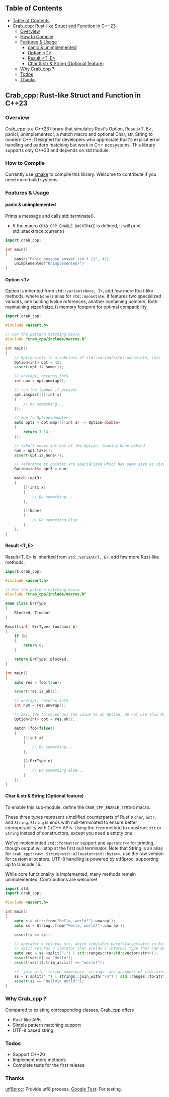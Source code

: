 ## Table of Contents
- [Table of Contents](#table-of-contents)
- [Crab\_cpp: Rust-like Struct and Function in C++23](#crab_cpp-rust-like-struct-and-function-in-c23)
  - [Overview](#overview)
  - [How to Compile](#how-to-compile)
  - [Features \& Usage](#features--usage)
    - [panic \& unimplemented](#panic--unimplemented)
    - [Option \<T\>](#option-t)
    - [Result \<T, E\>](#result-t-e)
    - [Char \& str \& String (Optional feature)](#char--str--string-optional-feature)
  - [Why Crab\_cpp ?](#why-crab_cpp-)
  - [Todos](#todos)
  - [Thanks](#thanks)

## Crab_cpp: Rust-like Struct and Function in C++23

### Overview
Crab_cpp is a C++23 library that simulates Rust's Option<T>, Result<T, E>, panic!, unimplemented!, a match macro and optional Char, str, String to modern C++. Designed for developers who appreciate Rust's explicit error handling and pattern matching but work in C++ ecosystems. This library supports only C++23 and depends on std module.

### How to Compile
Currently use [xmake](https://github.com/xmake-io/xmake) to compile this library. Welcome to contribute if you need more build systems.

### Features & Usage

#### panic & unimplemented
Prints a message and calls std::terminate().
- If the macro `CRAB_CPP_ENABLE_BACKTRACE` is defined, it will print std::stacktrace::current()

```c++
import crab_cpp;

int main()
{
    panic("Panic because answer isn't {}", 42);
    unimplemented("Unimplemented!")
}
```

#### Option &lt;T&gt;
Option<T> is inherited from `std::variant<None, T>`, add few more Rust-like methods, where `None` is alias for `std::monostate`.
It features two specialized variants, one holding lvalue references, another containing pointers. Both maintaining sizeof(size_t) memory footprint for optimal compatibility.

```c++
import crab_cpp;

#include <assert.h>

// For the pattern matching macro
#include "crab_cpp/include/macros.h"

int main()
{
    // Option<int> is a subclass of std::variant<std::monostate, int>
    Option<int> opt = 42;
    assert(opt.is_some());

    // unwrap() returns int&
    int num = opt.unwrap();

    // run the lambda if present
    opt.inspect([](int x)
    {
        // Do something...
    });

    // map to Option<double>
    auto opt2 = opt.map([](int a) -> Option<double>
    {
        return 3.14;
    });

    // take() moves int out of the Option, leaving None behind
    num = opt.take();
    assert(opt.is_none());

    // reference or pointer are specialized which has same size as size_t
    Option<int&> opt3 = num;

    match (opt3)
    {
        [](int& x)
        {
            // Do something...
        },

        [](None)
        {
            // Do something else...
        }
    };
}
```

#### Result &lt;T, E&gt;
Result<T, E> is inherited from `std::variant<T, E>`, add few more Rust-like methods.

```c++
import crab_cpp;

#include <assert.h>

// For the pattern matching macro
#include "crab_cpp/include/macros.h"

enum class ErrType
{
    Blocked, Timeout
}

Result<int, ErrType> foo(bool b)
{
    if (b)
    {
        return 0;
    }

    return ErrType::Blocked;
}

int main()
{
    auto res = foo(true);

    assert(res.is_ok());

    // unwrap() returns int&
    int num = res.unwrap();

    // ok() try to moves out the value to an Option, do not use this Result anymore
    Option<int> opt = res.ok();

    match (foo(false))
    {
        [](int x)
        {
            // Do something...
        },

        [](ErrType e)
        {
            // Do something else...
        }
    };
}
```

#### Char & str & String (Optional feature)
To enable this sub-module, define the `CRAB_CPP_ENABLE_STRING` macro.

These three types represent simplified counterparts of Rust's `char`, `&str`, and `String`. `String` is ends with null-terminated to ensure better interoperability with C/C++ APIs. Using the `from` method to construct `str` or `String` instead of constructors, except you need a empty one.

We've implemented `std::formatter` support and `operator<<` for printing, though output will stop at the first null terminator. Note that String is an alias for `crab_cpp::raw::String<std::allocator<std::byte>>`, use the raw version for custom allocators. UTF-8 handling is powered by utf8proc, supporting up to Unicode 16.

While core functionality is implemented, many methods remain unimplemented. Contributions are welcome!

```c++
import std;
import crab_cpp;

#include <assert.h>

int main()
{
    auto s = str::from("Hello, world!").unwrap();
    auto ss = String::from("Hello, world!").unwrap();

    assert(s == ss);

    // operator-> returns str, which simulates Deref<Target=str> in Rust
    // split returns a iterator that yields a internal type that can be constructed to str
    auto vec = ss->split(",") | std::ranges::to<std::vector<str>>();
    assert(vec[0] == "Hello");
    assert(vec[1].trim_ascii() == "world!");

    // `join_with` inside namespace `strings` are wrappers of std::views::join_with
    ss = s.split(",") | strings::join_with("\n") | std::ranges::to<String>();
    assert(ss == "Hello\n World!");
}
```

### Why Crab_cpp ?
Compared to existing corresponding classes, Crab_cpp offers
- Rust-like APIs
- Simple pattern matching support
- UTF-8 based string

### Todos
- Support C++20
- Implement more methods
- Complete tests for the first release

### Thanks
[utf8proc](https://github.com/JuliaStrings/utf8proc): Provide utf8 process.
[Google Test](https://github.com/google/googletest): For testing.